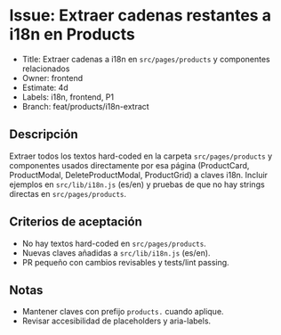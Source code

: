 # Issue: Extraer cadenas restantes a i18n en Products

- Title: Extraer cadenas a i18n en `src/pages/products` y componentes relacionados
- Owner: frontend
- Estimate: 4d
- Labels: i18n, frontend, P1
- Branch: feat/products/i18n-extract

## Descripción
Extraer todos los textos hard-coded en la carpeta `src/pages/products` y componentes usados directamente por esa página (ProductCard, ProductModal, DeleteProductModal, ProductGrid) a claves i18n. Incluir ejemplos en `src/lib/i18n.js` (es/en) y pruebas de que no hay strings directas en `src/pages/products`.

## Criterios de aceptación
- No hay textos hard-coded en `src/pages/products`.
- Nuevas claves añadidas a `src/lib/i18n.js` (es/en).
- PR pequeño con cambios revisables y tests/lint passing.

## Notas
- Mantener claves con prefijo `products.` cuando aplique.
- Revisar accesibilidad de placeholders y aria-labels.
